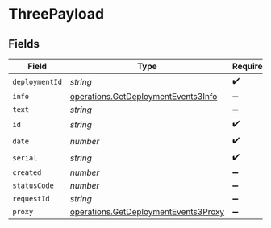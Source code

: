 # ThreePayload


## Fields

| Field                                                                                        | Type                                                                                         | Required                                                                                     | Description                                                                                  |
| -------------------------------------------------------------------------------------------- | -------------------------------------------------------------------------------------------- | -------------------------------------------------------------------------------------------- | -------------------------------------------------------------------------------------------- |
| `deploymentId`                                                                               | *string*                                                                                     | :heavy_check_mark:                                                                           | N/A                                                                                          |
| `info`                                                                                       | [operations.GetDeploymentEvents3Info](../../models/operations/getdeploymentevents3info.md)   | :heavy_minus_sign:                                                                           | N/A                                                                                          |
| `text`                                                                                       | *string*                                                                                     | :heavy_minus_sign:                                                                           | N/A                                                                                          |
| `id`                                                                                         | *string*                                                                                     | :heavy_check_mark:                                                                           | N/A                                                                                          |
| `date`                                                                                       | *number*                                                                                     | :heavy_check_mark:                                                                           | N/A                                                                                          |
| `serial`                                                                                     | *string*                                                                                     | :heavy_check_mark:                                                                           | N/A                                                                                          |
| `created`                                                                                    | *number*                                                                                     | :heavy_minus_sign:                                                                           | N/A                                                                                          |
| `statusCode`                                                                                 | *number*                                                                                     | :heavy_minus_sign:                                                                           | N/A                                                                                          |
| `requestId`                                                                                  | *string*                                                                                     | :heavy_minus_sign:                                                                           | N/A                                                                                          |
| `proxy`                                                                                      | [operations.GetDeploymentEvents3Proxy](../../models/operations/getdeploymentevents3proxy.md) | :heavy_minus_sign:                                                                           | N/A                                                                                          |